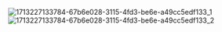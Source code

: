 ![1713227133784-67b6e028-3115-4fd3-be6e-a49cc5edf133_1](https://github.com/MIguelDelgado156/Corporate_Climb/assets/73801458/739ea00e-7048-4c8c-8275-8a10ed644434)
![1713227133784-67b6e028-3115-4fd3-be6e-a49cc5edf133_2](https://github.com/MIguelDelgado156/Corporate_Climb/assets/73801458/bfe26de2-6f92-4568-a8d1-dacb1c11a1ad)
